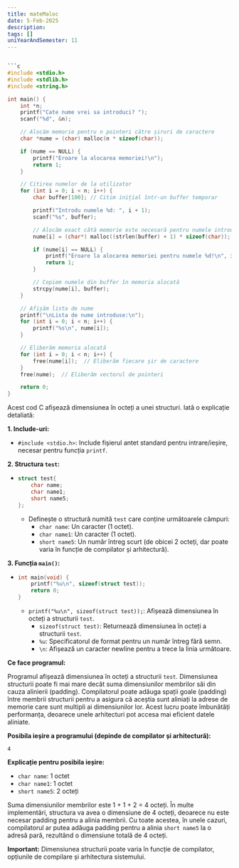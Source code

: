 ```yaml
---
title: mateMaloc
date: 5-Feb-2025
description: 
tags: []
uniYearAndSemester: 11
---
```


```c

```c
#include <stdio.h>
#include <stdlib.h>
#include <string.h>

int main() {
    int *n;
    printf("Cate nume vrei sa introduci? ");
    scanf("%d", &n);

    // Alocăm memorie pentru n pointeri către șiruri de caractere
    char *nume = (char) malloc(n * sizeof(char));

    if (nume == NULL) {
        printf("Eroare la alocarea memoriei!\n");
        return 1;
    }

    // Citirea numelor de la utilizator
    for (int i = 0; i < n; i++) {
        char buffer[100]; // Citim inițial într-un buffer temporar

        printf("Introdu numele %d: ", i + 1);
        scanf("%s", buffer);

        // Alocăm exact câtă memorie este necesară pentru numele introdus
        nume[i] = (char*) malloc((strlen(buffer) + 1) * sizeof(char));

        if (nume[i] == NULL) {
            printf("Eroare la alocarea memoriei pentru numele %d!\n", i + 1);
            return 1;
        }

        // Copiem numele din buffer în memoria alocată
        strcpy(nume[i], buffer);
    }

    // Afișăm lista de nume
    printf("\nLista de nume introduse:\n");
    for (int i = 0; i < n; i++) {
        printf("%s\n", nume[i]);
    }

    // Eliberăm memoria alocată
    for (int i = 0; i < n; i++) {
        free(nume[i]);  // Eliberăm fiecare șir de caractere
    }
    free(nume);  // Eliberăm vectorul de pointeri

    return 0;
}
```

Acest cod C afișează dimensiunea în octeți a unei structuri. Iată o explicație detaliată:

**1. Include-uri:**

*   `#include <stdio.h>`: Include fișierul antet standard pentru intrare/ieșire, necesar pentru funcția `printf`.

**2. Structura `test`:**

*   ```c
    struct test{
        char name;
        char name1;
        short name5;
    };
    ```
    *   Definește o structură numită `test` care conține următoarele câmpuri:
        *   `char name`: Un caracter (1 octet).
        *   `char name1`: Un caracter (1 octet).
        *   `short name5`: Un număr întreg scurt (de obicei 2 octeți, dar poate varia în funcție de compilator și arhitectură).

**3. Funcția `main()`:**

*   ```c
    int main(void) {
        printf("%u\n", sizeof(struct test));
        return 0;
    }
    ```
    *   `printf("%u\n", sizeof(struct test));`: Afișează dimensiunea în octeți a structurii `test`.
        *   `sizeof(struct test)`: Returnează dimensiunea în octeți a structurii `test`.
        *   `%u`: Specificatorul de format pentru un număr întreg fără semn.
        *   `\n`: Afișează un caracter newline pentru a trece la linia următoare.

**Ce face programul:**

Programul afișează dimensiunea în octeți a structurii `test`. Dimensiunea structurii poate fi mai mare decât suma dimensiunilor membrilor săi din cauza alinierii (padding). Compilatorul poate adăuga spații goale (padding) între membrii structurii pentru a asigura că aceștia sunt aliniați la adrese de memorie care sunt multipli ai dimensiunilor lor. Acest lucru poate îmbunătăți performanța, deoarece unele arhitecturi pot accesa mai eficient datele aliniate.

**Posibila ieșire a programului (depinde de compilator și arhitectură):**

```
4
```

**Explicație pentru posibila ieșire:**

*   `char name`: 1 octet
*   `char name1`: 1 octet
*   `short name5`: 2 octeți

Suma dimensiunilor membrilor este 1 + 1 + 2 = 4 octeți. În multe implementări, structura va avea o dimensiune de 4 octeți, deoarece nu este necesar padding pentru a alinia membrii. Cu toate acestea, în unele cazuri, compilatorul ar putea adăuga padding pentru a alinia `short name5` la o adresă pară, rezultând o dimensiune totală de 4 octeți.

**Important:** Dimensiunea structurii poate varia în funcție de compilator, opțiunile de compilare și arhitectura sistemului.


```


